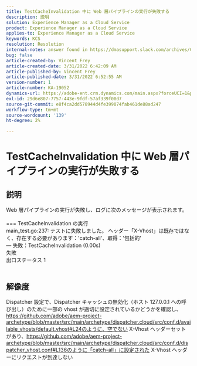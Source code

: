 ```yaml
---
title: TestCacheInvalidation 中に Web 層パイプラインの実行が失敗する
description: 説明
solution: Experience Manager as a Cloud Service
product: Experience Manager as a Cloud Service
applies-to: Experience Manager as a Cloud Service
keywords: KCS
resolution: Resolution
internal-notes: answer found in https://dmasupport.slack.com/archives/C013SBSHPKK/p1645102872540889?thread_ts=1645102277.855389&cid=C013SBSHPKK
bug: false
article-created-by: Vincent Frey
article-created-date: 3/31/2022 6:42:09 AM
article-published-by: Vincent Frey
article-published-date: 3/31/2022 6:52:55 AM
version-number: 1
article-number: KA-19052
dynamics-url: https://adobe-ent.crm.dynamics.com/main.aspx?forceUCI=1&pagetype=entityrecord&etn=knowledgearticle&id=4a8a30af-bdb0-ec11-9840-0022480bde18
exl-id: 29d6e807-7757-443e-9fdf-57af339f00d7
source-git-commit: e8f4ca2dd578944d4fe399074fab461de88ad247
workflow-type: tm+mt
source-wordcount: '139'
ht-degree: 2%

---
```


# TestCacheInvalidation 中に Web 層パイプラインの実行が失敗する

## 説明


Web 層パイプラインの実行が失敗し、ログに次のメッセージが表示されます。
<br><br>=== TestCacheInvalidation の実行
<br>main_test.go:237: テストに失敗しました。 ヘッダー「X-Vhost」は既存ではなく、存在する必要があります：&#39;catch-all&#39;、取得：&#39;包括的&#39;
<br> — 失敗：TestCacheInvalidation (0.00s)
<br>失敗
<br>出口ステータス 1<br><br>



## 解像度


Dispatcher 設定で、Dispatcher キャッシュの無効化（ホスト 127.0.0.1 への呼び出し）のために一部の vhost が適切に設定されているかどうかを確認し、 https://github.com/adobe/aem-project-archetype/blob/master/src/main/archetype/dispatcher.cloud/src/conf.d/available_vhosts/default.vhost#L24のように、空でない X-Vhost ヘッダーセットがあり、https://github.com/adobe/aem-project-archetype/blob/master/src/main/archetype/dispatcher.cloud/src/conf.d/dispatcher_vhost.conf#L136のように「catch-all」に設定された X-Vhost ヘッダーにリクエストが到達しない
